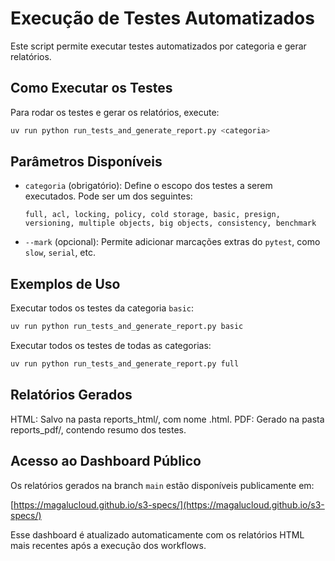 # Execução de Testes Automatizados

Este script permite executar testes automatizados por categoria e gerar relatórios.

## Como Executar os Testes

Para rodar os testes e gerar os relatórios, execute:

```bash
uv run python run_tests_and_generate_report.py <categoria>
```

## Parâmetros Disponíveis

- `categoria` (obrigatório): Define o escopo dos testes a serem executados. Pode ser um dos seguintes:

  ```
  full, acl, locking, policy, cold storage, basic, presign,
  versioning, multiple objects, big objects, consistency, benchmark
  ```

- `--mark` (opcional): Permite adicionar marcações extras do `pytest`, como `slow`, `serial`, etc.

## Exemplos de Uso

Executar todos os testes da categoria `basic`:

```bash
uv run python run_tests_and_generate_report.py basic
```


Executar todos os testes de todas as categorias:

```bash
uv run python run_tests_and_generate_report.py full
```

## Relatórios Gerados

HTML: Salvo na pasta reports_html/, com nome <categoria>.html.
PDF: Gerado na pasta reports_pdf/, contendo resumo dos testes.

## Acesso ao Dashboard Público

Os relatórios gerados na branch `main` estão disponíveis publicamente em:

 [https://magalucloud.github.io/s3-specs/](https://magalucloud.github.io/s3-specs/)

Esse dashboard é atualizado automaticamente com os relatórios HTML mais recentes após a execução dos workflows.

